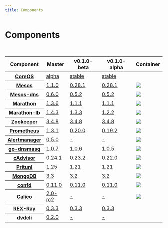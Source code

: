 ```yaml
---
title: Components
---
```


# Components

<br>

<table class="table table-bordered table-striped">
  <thead>
    <tr>
      <th>Component</th>
      <th>Master</th>
      <th>v0.1.0-beta</th>
      <th>v0.1.0-alpha</th>
      <th>Container</th>
    </tr>
  </thead>
  <tbody>
    <tr>
      <th><a href="https://coreos.com">CoreOS</a></th>
      <td><a href="https://coreos.com/releases/">alpha</a></td>
      <td><a href="https://coreos.com/releases/">stable</a></td>
      <td><a href="https://coreos.com/releases/">stable</a></td>
      <td></td>
    </tr>
    <tr>
      <th><a href="http://mesos.apache.org">Mesos</a></th>
      <td><a href="https://git-wip-us.apache.org/repos/asf?p=mesos.git;a=blob_plain;f=CHANGELOG;hb=1.1.0">1.1.0</a></td>
      <td><a href="https://git-wip-us.apache.org/repos/asf?p=mesos.git;a=blob_plain;f=CHANGELOG;hb=0.28.1">0.28.1</a></td>
      <td><a href="https://git-wip-us.apache.org/repos/asf?p=mesos.git;a=blob_plain;f=CHANGELOG;hb=0.28.1">0.28.1</a></td>
      <td><a href="https://quay.io/repository/kato/mesos"><img src="https://quay.io/repository/kato/mesos/status"></a></td>
    </tr>
    <tr>
      <th><a href="http://mesosphere.github.io/mesos-dns">Mesos-dns</a></th>
      <td><a href="https://github.com/mesosphere/mesos-dns/releases/tag/v0.6.0">0.6.0</a></td>
      <td><a href="https://github.com/mesosphere/mesos-dns/releases/tag/v0.5.2">0.5.2</a></td>
      <td><a href="https://github.com/mesosphere/mesos-dns/releases/tag/v0.5.2">0.5.2</a></td>
      <td><a href="https://quay.io/repository/kato/mesos-dns"><img src="https://quay.io/repository/kato/mesos-dns/status"></a></td>
    </tr>
    <tr>
      <th><a href="https://mesosphere.github.io/marathon">Marathon</a></th>
      <td><a href="https://github.com/mesosphere/marathon/releases/tag/v1.3.6">1.3.6</a></td>
      <td><a href="https://github.com/mesosphere/marathon/releases/tag/v1.1.1">1.1.1</a></td>
      <td><a href="https://github.com/mesosphere/marathon/releases/tag/v1.1.1">1.1.1</a></td>
      <td><a href="https://quay.io/repository/kato/marathon"><img src="https://quay.io/repository/kato/marathon/status"></a></td>
    </tr>
    <tr>
      <th><a href="https://github.com/mesosphere/marathon-lb">Marathon-lb</a></th>
      <td><a href="https://github.com/mesosphere/marathon-lb/releases/tag/v1.4.3">1.4.3</a></td>
      <td><a href="https://github.com/mesosphere/marathon-lb/releases/tag/v1.3.3">1.3.3</a></td>
      <td><a href="https://github.com/mesosphere/marathon-lb/releases/tag/v1.2.2">1.2.2</a></td>
      <td><a href="https://hub.docker.com/r/mesosphere/marathon-lb"><img src="https://img.shields.io/docker/pulls/mesosphere/marathon-lb.svg"></a></td>
    </tr>
    <tr>
      <th><a href="https://zookeeper.apache.org/">Zookeeper</a></th>
      <td><a href="https://zookeeper.apache.org/doc/r3.4.8">3.4.8</a></td>
      <td><a href="https://zookeeper.apache.org/doc/r3.4.8">3.4.8</a></td>
      <td><a href="https://zookeeper.apache.org/doc/r3.4.8/">3.4.8</a></td>
      <td><a href="https://quay.io/repository/kato/zookeeper"><img src="https://quay.io/repository/kato/zookeeper/status"></a></td>
    </tr>
    <tr>
      <th><a href="https://prometheus.io">Prometheus</a></th>
      <td><a href="https://github.com/prometheus/prometheus/releases/tag/1.3.1">1.3.1</a></td>
      <td><a href="https://github.com/prometheus/prometheus/releases/tag/0.20.0">0.20.0</a></td>
      <td><a href="https://github.com/prometheus/prometheus/releases/tag/0.19.2">0.19.2</a></td>
      <td><a href="https://quay.io/repository/kato/prometheus"><img src="https://quay.io/repository/kato/prometheus/status"></a></td>
    </tr>
    <tr>
      <th><a href="https://prometheus.io/docs/alerting/alertmanager">Alertmanager</a></th>
      <td><a href="https://github.com/prometheus/alertmanager/releases/tag/v0.5.0">0.5.0</a></td>
      <td><a href="">-</a></td>
      <td><a href="">-</a></td>
      <td><a href="https://quay.io/repository/kato/alertmanager"><img src="https://quay.io/repository/kato/alertmanager/status"></a></td>
    </tr>
    <tr>
      <th><a href="https://github.com/janeczku/go-dnsmasq">go-dnsmasq</a></th>
      <td><a href="https://github.com/janeczku/go-dnsmasq/releases/tag/1.0.7">1.0.7</a></td>
      <td><a href="https://github.com/janeczku/go-dnsmasq/releases/tag/1.0.6">1.0.6</a></td>
      <td><a href="https://github.com/janeczku/go-dnsmasq/releases/tag/1.0.5">1.0.5</a></td>
      <td><a href="https://quay.io/repository/kato/go-dnsmasq"><img src="https://quay.io/repository/kato/go-dnsmasq/status"></a></td>
    </tr>
    <tr>
      <th><a href="https://github.com/google/cadvisor">cAdvisor</a></th>
      <td><a href="https://github.com/google/cadvisor/releases/tag/v0.24.1">0.24.1</a></td>
      <td><a href="https://github.com/google/cadvisor/releases/tag/v0.23.2">0.23.2</a></td>
      <td><a href="https://github.com/google/cadvisor/releases/tag/v0.22.0">0.22.0</a></td>
      <td><a href="https://hub.docker.com/r/google/cadvisor"><img src="https://img.shields.io/docker/pulls/google/cadvisor.svg"></a></td>
    </tr>
    <tr>
      <th><a href="https://pritunl.com">Pritunl</a></th>
      <td><a href="https://github.com/pritunl/pritunl/releases/tag/1.25.1126.38">1.25</a></td>
      <td><a href="https://github.com/pritunl/pritunl/releases/tag/1.21.954.48">1.21</a></td>
      <td><a href="https://github.com/pritunl/pritunl/releases/tag/1.21.954.48">1.21</a></td>
      <td><a href="https://quay.io/repository/kato/pritunl"><img src="https://quay.io/repository/kato/pritunl/status"></a></td>
    </tr>
    <tr>
      <th><a href="https://docs.mongodb.com/">MongoDB</a></th>
      <td><a href="https://github.com/docker-library/mongo/tree/master/3.3">3.3</a></td>
      <td><a href="https://github.com/docker-library/mongo/tree/master/3.2">3.2</a></td>
      <td><a href="https://github.com/docker-library/mongo/tree/master/3.2">3.2</a></td>
      <td><a href="https://hub.docker.com/_/mongo"><img src="https://img.shields.io/docker/pulls/_/mongo.svg"></a></td>
    </tr>
    <tr>
      <th><a href="https://github.com/kelseyhightower/confd">confd</a></th>
      <td><a href="https://github.com/kelseyhightower/confd/releases/tag/v0.11.0">0.11.0</a></td>
      <td><a href="https://github.com/kelseyhightower/confd/releases/tag/v0.11.0">0.11.0</a></td>
      <td><a href="https://github.com/kelseyhightower/confd/releases/tag/v0.11.0">0.11.0</a></td>
      <td><a href="https://quay.io/repository/kato/confd"><img src="https://quay.io/repository/kato/confd/status"></a></td>
    </tr>
    <tr>
      <th><a href="https://github.com/projectcalico">Calico</a></th>
      <td><a href="http://docs.projectcalico.org/v2.0">2.0-rc2</a></td>
      <td><a href="">-</a></td>
      <td><a href="">-</a></td>
      <td><a href="https://quay.io/repository/calico/node"><img src="https://quay.io/repository/calico/node/status"></a></td>
    </tr>
    <tr>
      <th><a href="http://rexray.readthedocs.io/en/stable">REX-Ray</a></th>
      <td><a href="https://github.com/emccode/rexray/releases/tag/v0.3.3">0.3.3</a></td>
      <td><a href="https://github.com/emccode/rexray/releases/tag/v0.3.3">0.3.3</a></td>
      <td><a href="https://github.com/emccode/rexray/releases/tag/v0.3.3">0.3.3</a></td>
      <td></td>
    </tr>
    <tr>
      <th><a href="https://github.com/emccode/dvdcli">dvdcli</a></th>
      <td><a href="https://github.com/emccode/dvdcli/releases/tag/v0.2.0">0.2.0</a></td>
      <td><a href="">-</a></td>
      <td><a href="">-</a></td>
      <td></td>
    </tr>
  </tbody>
</table>

